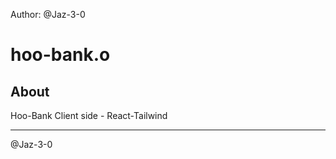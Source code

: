 Author: @Jaz-3-0

# hoo-bank.o

## About

Hoo-Bank Client side - React-Tailwind

---------

@Jaz-3-0

